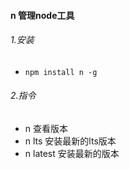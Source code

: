 #### n 管理node工具

###### 1.安装

- ```
  npm install n -g
  ```

###### 2.指令

- n 查看版本
- n lts 安装最新的lts版本
- n latest 安装最新的版本

